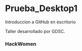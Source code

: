 # Prueba_Desktop1
 Introduccion a GitHub en escritorio

Taller desarrollado por GDSC.

### HackWomen